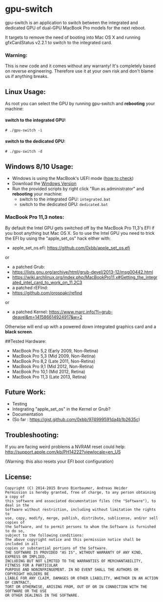 # gpu-switch
gpu-switch is an application to switch between the integrated and dedicated GPU of dual-GPU MacBook Pro models for the next reboot.

It targets to remove the need of booting into Mac OS X and running gfxCardStatus v2.2.1 to switch to the integrated card.

### Warning:
This is new code and it comes without any warranty! It's completely based on reverse engineering. Therefore use it at your own risk and don't blame us if anything breaks.

## Linux Usage:
As root you can select the GPU by running gpu-switch and **rebooting** your machine: 
#### switch to the integrated GPU:
``# ./gpu-switch -i``
#### switch to the dedicated GPU:
``# ./gpu-switch -d``

## Windows 8/10 Usage:
* Windows is using the MacBook's UEFI mode ([how to check](http://blogs.technet.com/b/home_is_where_i_lay_my_head/archive/2012/10/02/how-to-check-in-windows-if-you-are-using-uefi.aspx))
* Download the [Windows Version](https://github.com/0xbb/gpu-switch/releases/download/v0/gpu-switch-windows.zip)
* Run the provided scripts by right click "Run as administrator"  and **rebooting** your machine:
  * switch to the integrated GPU:  ``integrated.bat``
  * switch to the dedicated GPU: ``dedicated.bat``

### MacBook Pro 11,3 notes:
By default the Intel GPU gets switched off by the MacBook Pro 11,3's EFI if you boot anything but Mac OS X.
So to use the Intel GPU you need to trick the EFI by using the "apple_set_os" hack either with:
- apple_set_os.efi: https://github.com/0xbb/apple_set_os.efi

or
- a patched Grub:
 - https://lists.gnu.org/archive/html/grub-devel/2013-12/msg00442.html
 - https://wiki.archlinux.org/index.php/MacBookPro11,x#Getting_the_integrated_intel_card_to_work_on_11.2C3
- a patched rEFInd:
 - https://github.com/orospakr/refind

or
- a patched Kernel: https://www.marc.info/?l=grub-deavel&m=141586614924917&w=2

Otherwise will end up with a powered down integrated graphics card and a **black screen**.

##Tested Hardware:
- MacBook Pro 5,2  (Early 2009, Non-Retina)
- MacBook Pro 5,3  (Mid  2009, Non-Retina)
- MacBook Pro 8,2  (Late 2011, Non-Retina)
- MacBook Pro 9,1  (Mid  2012, Non-Retina)
- MacBook Pro 10,1 (Mid  2012, Retina)
- MacBook Pro 11,3 (Late 2013, Retina) 

## Future Work:
- Testing
- Integrating "apple_set_os" in the Kernel or Grub?
- Documentation
 - (So far : https://gist.github.com/0xbb/974999591da4b1b2635c)

## Troubleshooting:
If you are facing weird problems a NVRAM reset could help:
http://support.apple.com/kb/PH14222?viewlocale=en_US

(Warning: this also resets your EFI boot configuration)

## License:
```
Copyright (C) 2014-2015 Bruno Bierbaumer, Andreas Heider
Permission is hereby granted, free of charge, to any person obtaining a copy of
this software and associated documentation files (the "Software"), to deal in the
Software without restriction, including without limitation the rights to
use, copy, modify, merge, publish, distribute, sublicense, and/or sell copies of
the Software, and to permit persons to whom the Software is furnished to do so,
subject to the following conditions:
The above copyright notice and this permission notice shall be included in all
copies or substantial portions of the Software.
THE SOFTWARE IS PROVIDED "AS IS", WITHOUT WARRANTY OF ANY KIND, EXPRESS OR IMPLIED,
INCLUDING BUT NOT LIMITED TO THE WARRANTIES OF MERCHANTABILITY, FITNESS FOR A PARTICULAR
PURPOSE AND NONINFRINGEMENT. IN NO EVENT SHALL THE AUTHORS OR COPYRIGHT HOLDERS BE
LIABLE FOR ANY CLAIM, DAMAGES OR OTHER LIABILITY, WHETHER IN AN ACTION OF CONTRACT,
TORT OR OTHERWISE, ARISING FROM, OUT OF OR IN CONNECTION WITH THE SOFTWARE OR THE USE
OR OTHER DEALINGS IN THE SOFTWARE.
```
